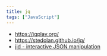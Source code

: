 ```yaml
---
title: jq
tags: ["JavaScript"]
---
```


* <https://jqplay.org/>
* <https://stedolan.github.io/jq/>
* [jid - interactive JSON manipulation](https://github.com/simeji/jid)

